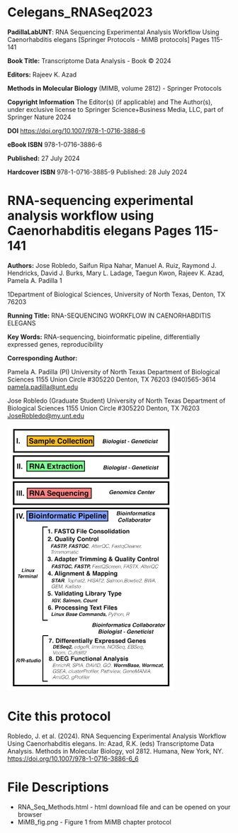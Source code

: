 # Celegans_RNASeq2023
**PadillaLabUNT**: RNA Sequencing Experimental Analysis Workflow Using Caenorhabditis elegans [Springer Protocols - MiMB protocols] Pages 115-141

**Book Title:** Transcriptome Data Analysis - Book © 2024

**Editors:** Rajeev K. Azad

**Methods in Molecular Biology** (MIMB, volume 2812) - Springer Protocols

**Copyright Information** The Editor(s) (if applicable) and The Author(s), under exclusive license to Springer Science+Business Media, LLC, part of Springer Nature 2024

**DOI** https://doi.org/10.1007/978-1-0716-3886-6

**eBook ISBN** 978-1-0716-3886-6 

**Published:** 27 July 2024

**Hardcover ISBN** 978-1-0716-3885-9 Published: 28 July 2024

# RNA-sequencing experimental analysis workflow using Caenorhabditis elegans Pages 115-141

**Authors:** Jose Robledo, Saifun Ripa Nahar, Manuel A. Ruiz, Raymond J. Hendricks, David J. Burks, Mary L. Ladage, Taegun Kwon, Rajeev K. Azad, Pamela A. Padilla 1

1Department of Biological Sciences, University of North Texas, Denton, TX 76203

**Running Title:** RNA-SEQUENCING WORKFLOW IN CAENORHABDITIS ELEGANS

**Key Words:** RNA-sequencing, bioinformatic pipeline, differentially expressed genes, reproducibility


**Corresponding Author:**

Pamela A. Padilla (PI)
University of North Texas
Department of Biological Sciences
1155 Union Circle #305220
Denton, TX 76203
(940)565-3614
pamela.padilla@unt.edu

Jose Robledo (Graduate Student)
University of North Texas
Department of Biological Sciences
1155 Union Circle #305220
Denton, TX 76203
JoseRobledo@my.unt.edu

![**Fig. 1 Experimental Workflow**](MiMB_fig1.png)

# Cite this protocol

Robledo, J. et al. (2024). RNA Sequencing Experimental Analysis Workflow Using Caenorhabditis elegans. In: Azad, R.K. (eds) Transcriptome Data Analysis. Methods in Molecular Biology, vol 2812. Humana, New York, NY. https://doi.org/10.1007/978-1-0716-3886-6_6

# File Descriptions

- RNA_Seq_Methods.html - html download file and can be opened on your browser
- MiMB_fig.png - Figure 1 from MiMB chapter protocol


















